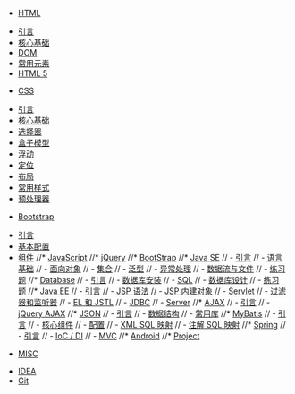 * [HTML](html/README.md)
 - [引言](html/intro.md)
 - [核心基础](html/basic.md)
 - [DOM](html/dom.md)
 - [常用元素](html/element.md)
 - [HTML 5](html/html5.md)
* [CSS](css/README.md)
 - [引言](css/intro.md)
 - [核心基础](css/basic.md)
 - [选择器](css/selector.md)
 - [盒子模型](css/box_model.md)
 - [浮动](css/float.md)
 - [定位](css/position.md)
 - [布局](css/layout.md)
 - [常用样式](css/style.md)
 - [预处理器](css/preprocessor.md)
* [Bootstrap](bootstrap/README.md)
 - [引言](bootstrap/intro.md)
 - [基本配置](bootstrap/configuration.md)
 - [组件](bootstrap/components.md)
//* [JavaScript](javascript/README.md)
//* [jQuery](jquery/README.md)
//* [BootStrap](bootstrap/README.md)
//* [Java SE](javase/README.md)
// - [引言](javase/intro.md)
// - [语言基础](javase/basic.md)
// - [面向对象](javase/oop.md)
// - [集合](javase/collection.md)
// - [泛型](javase/generics.md)
// - [异常处理](javase/exception.md)
// - [数据流与文件](javase/io.md)
// - [练习题](javase/exercise.md)
//* [Database](database/README.md)
// - [引言](database/intro.md)
// - [数据库安装](database/install.md)
// - [SQL](database/sql.md)
// - [数据库设计](database/design.md)
// - [练习题](database/exercise.md)
//* [Java EE](javaee/README.md)
// - [引言](javaee/intro.md)
// - [JSP 语法](javaee/jsp.md)
// - [JSP 内建对象](javaee/implicit_object.md)
// - [Servlet](javaee/servlet.md)
// - [过滤器和监听器](javaee/filter_listener.md)
// - [EL 和 JSTL](javaee/el_jstl.md)
// - [JDBC](javaee/jdbc.md)
// - [Server](javaee/server.md)
//* [AJAX](ajax/README.md)
// - [引言](ajax/intro.md)
// - [jQuery AJAX](ajax/jquery_ajax.md)
//* [JSON](json/README.md)
// - [引言](json/intro.md)
// - [数据结构](json/data_format.md)
// - [常用库](json/lib.md)
//* [MyBatis](mybatis/README.md)
// - [引言](mybatis/intro.md)
// - [核心组件](mybatis/component.md)
// - [配置](mybatis/configuration.md)
// - [XML SQL 映射](mybatis/xml_sql_mapping.md)
// - [注解 SQL 映射](mybatis/annotation_sql_mapping.md)
//* [Spring](spring/README.md)
// - [引言](spring/intro.md)
// - [IoC / DI](spring/ioc_di.md)
// - [MVC](spring/mvc.md)
//* [Android](android/README.md)
//* [Project](project/README.md)
* [MISC](misc/README.md)
 - [IDEA](misc/idea.md)
 - [Git](misc/git.md) 